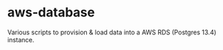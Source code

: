 # aws-database

Various scripts to provision & load data into a AWS RDS (Postgres 13.4) instance.


